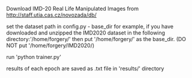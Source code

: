 Download IMD-20 Real Life Manipulated Images from http://staff.utia.cas.cz/novozada/db/

set the dataset path in config.py - base_dir
for example, if you have downloaded and unzipped the IMD2020 dataset in the following directory:'/home/forgery/' then put '/home/forgery/' as the base_dir. (DO NOT put '/home/forgery/IMD2020/)

run 'python trainer.py' 

results of each epoch are saved as .txt file in 'results/' directory
